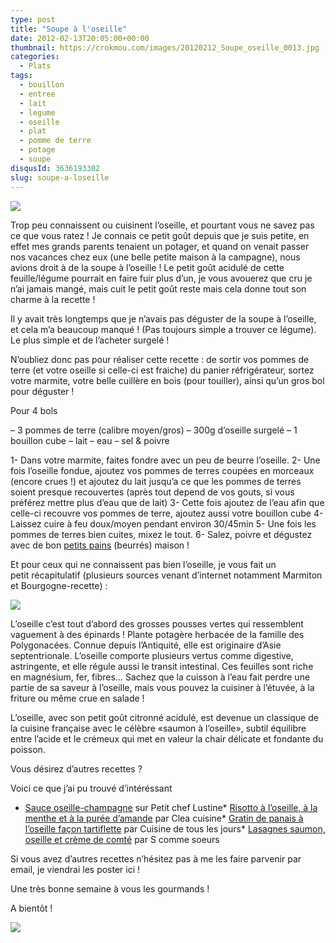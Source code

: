 ```yaml
---
type: post
title: "Soupe à l'oseille"
date: 2012-02-13T20:05:00+00:00
thumbnail: https://crokmou.com/images/20120212_Soupe_oseille_0013.jpg
categories:
  - Plats
tags:
  - bouillon
  - entree
  - lait
  - legume
  - oseille
  - plat
  - pomme de terre
  - potage
  - soupe
disqusId: 3636193302
slug: soupe-a-loseille
---
```


[![](http://4.bp.blogspot.com/-YixO1xAWlVY/UCbLDoy-FxI/AAAAAAAAC_g/obvEQJGYpRQ/s320/20120212_Soupe_oseille_bann.jpg)](http://4.bp.blogspot.com/-YixO1xAWlVY/UCbLDoy-FxI/AAAAAAAAC_g/obvEQJGYpRQ/s1600/20120212_Soupe_oseille_bann.jpg)

Trop peu connaissent ou cuisinent l’oseille, et pourtant vous ne savez pas ce que vous ratez ! Je connais ce petit goût depuis que je suis petite, en effet mes grands parents tenaient un potager, et quand on venait passer nos vacances chez eux (une belle petite maison à la campagne), nous avions droit à de la soupe à l’oseille ! Le petit goût acidulé de cette feuille/légume pourrait en faire fuir plus d’un, je vous avouerez que cru je n’ai jamais mangé, mais cuit le petit goût reste mais cela donne tout son charme à la recette !

Il y avait très longtemps que je n’avais pas déguster de la soupe à l’oseille, et cela m’a beaucoup manqué ! (Pas toujours simple a trouver ce légume). Le plus simple et de l’acheter surgelé !

N’oubliez donc pas pour réaliser cette recette : de sortir vos pommes de terre (et votre oseille si celle-ci est fraiche) du panier réfrigérateur, sortez votre marmite, votre belle cuillère en bois (pour touiller), ainsi qu’un gros bol pour déguster !

Pour 4 bols

– 3 pommes de terre (calibre moyen/gros)
– 300g d’oseille surgelé
– 1 bouillon cube
– lait
– eau
– sel & poivre

1- Dans votre marmite, faites fondre avec un peu de beurre l’oseille.
2- Une fois l’oseille fondue, ajoutez vos pommes de terres coupées en morceaux (encore crues !) et ajoutez du lait jusqu’a ce que les pommes de terres soient presque recouvertes (après tout depend de vos gouts, si vous préférez mettre plus d’eau que de lait)
3- Cette fois ajoutez de l’eau afin que celle-ci recouvre vos pommes de terre, ajoutez aussi votre bouillon cube
4- Laissez cuire à feu doux/moyen pendant environ 30/45min
5- Une fois les pommes de terres bien cuites, mixez le tout.
6- Salez, poivre et dégustez avec de bon [petits pains](http://crokmou.blogspot.com/2012/02/petits-pains-sans-petrissage.html) (beurrés) maison !

Et pour ceux qui ne connaissent pas bien l’oseille, je vous fait un petit récapitulatif (plusieurs sources venant d’internet notamment Marmiton et Bourgogne-recette) :

[![](http://2.bp.blogspot.com/-goPG_GCmTkU/TzlPysY8moI/AAAAAAAABw4/sj3oEa3gFyk/s1600/oseille-boyard.jpg)](http://2.bp.blogspot.com/-goPG_GCmTkU/TzlPysY8moI/AAAAAAAABw4/sj3oEa3gFyk/s1600/oseille-boyard.jpg)

L’oseille c’est tout d’abord des grosses pousses vertes qui ressemblent vaguement à des épinards ! Plante potagère herbacée de la famille des Polygonacées. Connue depuis l’Antiquité, elle est originaire d’Asie septentrionale. L’oseille comporte plusieurs vertus comme digestive, astringente, et elle régule aussi le transit intestinal. Ces feuilles sont riche en magnésium, fer, fibres… Sachez que la cuisson à l’eau fait perdre une partie de sa saveur à l’oseille, mais vous pouvez la cuisiner à l’étuvée, à la friture ou même crue en salade !

L’oseille, avec son petit goût citronné acidulé, est devenue un classique de la cuisine française avec le célèbre «saumon à l’oseille», subtil équilibre entre l’acide et le crémeux qui met en valeur la chair délicate et fondante du poisson.

Vous désirez d’autres recettes ?

Voici ce que j’ai pu trouvé d’intéréssant

*   [Sauce oseille-champagne](http://www.petitcheflustine.com/article-sauce-oseille-champagne-53711646.html) sur Petit chef Lustine*   [Risotto à l’oseille, à la menthe et à la purée d’amande](http://www.cleacuisine.fr/plats-vegetariens/risotto-a-loseille-a-la-menthe-et-a-la-puree-damande/) par Clea cuisine*   [Gratin de panais à l’oseille façon tartiflette](http://cuisinedetouslesjours.over-blog.com/article-gratin-de-panais-a-l-oseille-fa-on-tartiflette-99095252.html) par Cuisine de tous les jours*   [Lasagnes saumon, oseille et crème de comté](http://www.s-commesoeurs.com/article-lasagnes-saumon-oseille-et-creme-de-comte-pour-le-challenge-comte-72422627.html) par S comme soeurs

Si vous avez d’autres recettes n’hésitez pas à me les faire parvenir par email, je viendrai les poster ici !

Une très bonne semaine à vous les gourmands !

A bientôt !

[![](http://4.bp.blogspot.com/-2bLosyMFac4/TxhFg0sR2dI/AAAAAAAABec/Mzg1OnlXUmM/s1600/Signature+copie.jpg)](http://4.bp.blogspot.com/-2bLosyMFac4/TxhFg0sR2dI/AAAAAAAABec/Mzg1OnlXUmM/s1600/Signature+copie.jpg)
